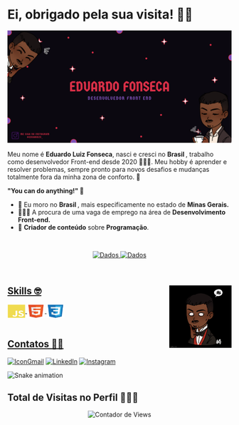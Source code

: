 <h1>Ei, obrigado pela sua visita! 👋🏿</h1>

<img src="images/banner.png" alt="Meu Banner">

<p>Meu nome é <strong>Eduardo Luiz Fonseca</strong>, nasci e cresci no <strong> Brasil </strong>, trabalho como desenvolvedor Front-end desde 2020 👨🏿‍💻. Meu hobby é aprender e resolver problemas, sempre pronto para novos desafios e mudanças totalmente fora da minha zona de conforto. 🧠</p>

<p><strong>"You can do anything!" 🥇</strong></p>

<ul>
    <li>📍 Eu moro no <strong> Brasil </strong>, mais especificamente no estado de <strong> Minas Gerais.</strong></li>
    <li>👨🏾‍💻 A procura de uma vaga de emprego na área de <strong>Desenvolvimento Front-end.</strong></li>
    <li>👾 <strong>Criador de conteúdo</strong> sobre <strong>Programação</strong>.</li>
</ul><br>

<p align="center">
<a href="https://github.com/eduardzs">
<img src="https://github-readme-stats.vercel.app/api?username=eduardzs&show_icons=true&theme=jolly&include_all_commits=true&count_private=true" alt="Dados">
<img src="https://github-readme-stats.vercel.app/api/top-langs/?username=eduardzs&&layout=compact&hide=shell&theme=jolly" alt="Dados">
</p><br>

<h2>Skills 🤓 <img align="right" alt="Edu" height="140" width="140" src="images/gif2.gif"></h2>
<div style="display: inline_block">
  <img align="center" alt="Edu-Js" height="30" width="40" src="https://raw.githubusercontent.com/devicons/devicon/master/icons/javascript/javascript-plain.svg">
  <img align="center" alt="Edu-HTML" height="30" width="40" src="https://raw.githubusercontent.com/devicons/devicon/master/icons/html5/html5-original.svg">
  <img align="center" alt="Edu-CSS" height="30" width="40" src="https://raw.githubusercontent.com/devicons/devicon/master/icons/css3/css3-original.svg">
</div><br>

<h2>Contatos 🖖🏾</h2>
<a href="mailto:eduardofonseca0210@gmail.com" target="_blank"><img src="https://img.shields.io/badge/Gmail-D14836?style=for-the-badge&logo=gmail&logoColor=white" target="_blank" alt="IconGmail" target="_blank"></a>
<a href="https://www.linkedin.com/in/eduardsz/" target="_blank"><img src="https://img.shields.io/badge/-LinkedIn-%230077B5?style=for-the-badge&logo=linkedin&logoColor=white" alt="LinkedIn" target="_blank"></a>
<a href="https://www.instagram.com/eduardzs_/" target="_blank"><img src="https://img.shields.io/badge/-Instagram-%23E4405F?style=for-the-badge&logo=instagram&logoColor=white" alt="Instagram" target="_blank"></a>

![Snake animation](https://github.com/eduardzs/eduardzs/blob/output/github-contribution-grid-snake.svg)

<h2>Total de Visitas no Perfil 🕵🏾‍♂️</h2>
<p align="center">
   <img src="https://profile-counter.glitch.me/eduardzs/count.svg" alt="Contador de Views"> 
</p>
